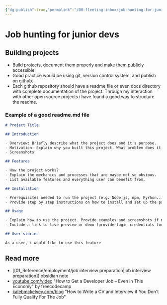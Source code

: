 ```yaml
---
{"dg-publish":true,"permalink":"/00-fleeting-inbox/job-hunting-for-junior-devs/","title":"Job hunting for junior devs","tags":["employment","webdev"]}
---
```



# Job hunting for junior devs

## Building projects

- Build projects, document them properly and make them publicly accessible.
- Good practice would be using git, version control system, and publish on github.
-  Each github repository should have a readme file or even docs directory with complete documentation of the project. Through my interaction with other open source projects i have found a good way to structure the readme.

### Example of a good readme.md file

```md
# Project Title

## Introduction

- Overview: Briefly describe what the project does and it's purpose.
- Motivation: Explain why you built this project. What problem does it solve or what need does it fulfill
- Screenshots

## Features

- How the project works?
- Explain the mechanics and processes that are maybe not so obvious.
- List available features and everything user can benefit from.

## Installation

- Prerequisites needed to run the project (e.g. Node.js, npm, Pyrhon...)
- Provide step by step instructions on how to install and set up the project locally

## Usage

- Explain how to use the project. Provide examples and screenshots if necessary
- Include a link to live preview or demo (provide login credentials for demo account)

## User stories

As a user, i would like to use this feature 
```

## Read more

- [[01_Reference/employment/job interview preparation\|job interview preparation]] obsidian note
- [youtube.com/video](https://www.youtube.com/watch?v=6nz8GXjxiHg) "How to Get a Developer Job – Even in This Economy" by freecodecamp
- [kalebmckelvey.com/blog](https://kalebmckelvey.com/blog/how-to-write-a-cv-and-interview-if-you-dont-fully-qualify-for-the-job/) "How to Write a CV and Interview if You Don't Fully Qualify For The Job"
